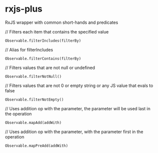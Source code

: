 # rxjs-plus
RxJS wrapper with common short-hands and predicates

// Filters each item that contains the specified value
```
Observable.filterIncludes(filterBy)
```
// Alias for filterIncludes
```
Observable.filterContains(filterBy)
```
// Filters values that are not null or undefined
```
Observable.filterNotNull()
```
// Filters values that are not 0 or empty string or any JS value that evals to false
```
Observable.filterNotEmpty()
```
// Uses addition op with the parameter, the parameter will be used last in the operation
```
Observable.mapAdd(addWith)
```
// Uses addition op with the parameter, with the parameter first in the operation
```
Observable.mapPreAdd(addWith)
```
